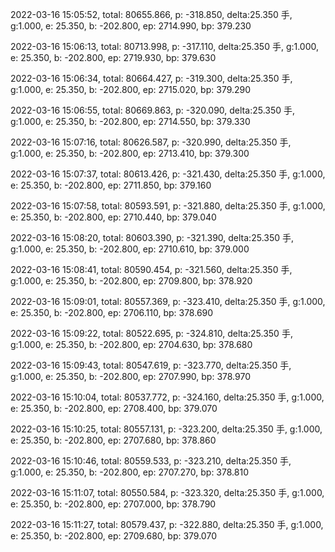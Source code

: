 2022-03-16 15:05:52, total: 80655.866, p: -318.850, delta:25.350 手, g:1.000, e: 25.350, b: -202.800, ep: 2714.990, bp: 379.230

2022-03-16 15:06:13, total: 80713.998, p: -317.110, delta:25.350 手, g:1.000, e: 25.350, b: -202.800, ep: 2719.930, bp: 379.630

2022-03-16 15:06:34, total: 80664.427, p: -319.300, delta:25.350 手, g:1.000, e: 25.350, b: -202.800, ep: 2715.020, bp: 379.290

2022-03-16 15:06:55, total: 80669.863, p: -320.090, delta:25.350 手, g:1.000, e: 25.350, b: -202.800, ep: 2714.550, bp: 379.330

2022-03-16 15:07:16, total: 80626.587, p: -320.990, delta:25.350 手, g:1.000, e: 25.350, b: -202.800, ep: 2713.410, bp: 379.300

2022-03-16 15:07:37, total: 80613.426, p: -321.430, delta:25.350 手, g:1.000, e: 25.350, b: -202.800, ep: 2711.850, bp: 379.160

2022-03-16 15:07:58, total: 80593.591, p: -321.880, delta:25.350 手, g:1.000, e: 25.350, b: -202.800, ep: 2710.440, bp: 379.040

2022-03-16 15:08:20, total: 80603.390, p: -321.390, delta:25.350 手, g:1.000, e: 25.350, b: -202.800, ep: 2710.610, bp: 379.000

2022-03-16 15:08:41, total: 80590.454, p: -321.560, delta:25.350 手, g:1.000, e: 25.350, b: -202.800, ep: 2709.800, bp: 378.920

2022-03-16 15:09:01, total: 80557.369, p: -323.410, delta:25.350 手, g:1.000, e: 25.350, b: -202.800, ep: 2706.110, bp: 378.690

2022-03-16 15:09:22, total: 80522.695, p: -324.810, delta:25.350 手, g:1.000, e: 25.350, b: -202.800, ep: 2704.630, bp: 378.680

2022-03-16 15:09:43, total: 80547.619, p: -323.770, delta:25.350 手, g:1.000, e: 25.350, b: -202.800, ep: 2707.990, bp: 378.970

2022-03-16 15:10:04, total: 80537.772, p: -324.160, delta:25.350 手, g:1.000, e: 25.350, b: -202.800, ep: 2708.400, bp: 379.070

2022-03-16 15:10:25, total: 80557.131, p: -323.200, delta:25.350 手, g:1.000, e: 25.350, b: -202.800, ep: 2707.680, bp: 378.860

2022-03-16 15:10:46, total: 80559.533, p: -323.210, delta:25.350 手, g:1.000, e: 25.350, b: -202.800, ep: 2707.270, bp: 378.810

2022-03-16 15:11:07, total: 80550.584, p: -323.320, delta:25.350 手, g:1.000, e: 25.350, b: -202.800, ep: 2707.000, bp: 378.790

2022-03-16 15:11:27, total: 80579.437, p: -322.880, delta:25.350 手, g:1.000, e: 25.350, b: -202.800, ep: 2709.680, bp: 379.070